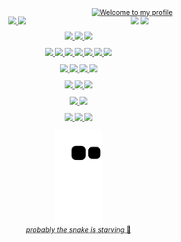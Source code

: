
<div align="center" width="100%">
  <a href="https://git.io/typing-svg">
    <img width="40%" src="https://readme-typing-svg.herokuapp.com?color=%23F7007E&duration=2500&multiline=true&lines=Hello+there%2C+glad+to+see+you+here!" alt="Welcome to my profile"/>
  </a>
</div>


<div align="center" style="display:flex" >
<div align="center">
  <a href="https://github.com/matheusaragaofs">
  <img height="180em" src="https://github-readme-stats.vercel.app/api?username=matheusaragaofs&show_icons=true&theme=dracula&include_all_commits=true&count_private=true"/>
  <img height="180em" src="https://github-readme-stats.vercel.app/api/top-langs/?username=matheusaragaofs&layout=compact&langs_count=7&theme=dracula"/>
</div>
  

<br>
  

<p align="center">
<img height="20em" src="https://img.shields.io/badge/JavaScript-20232A?style=for-the-badge&logo=javascript&logoColor=F7DF1E"/>
<img height="20em" src="https://img.shields.io/badge/TypeScript-007ACC?style=for-the-badge&logo=typescript&logoColor=white"/>
<img height="20em" src="https://img.shields.io/badge/Python-FFD43B?style=for-the-badge&logo=python&logoColor=darkgreen"/>
</p>


<p align="center">
<img height="20em" src="https://img.shields.io/badge/React-20232A?style=for-the-badge&logo=react&logoColor=61DAFB"/>
<img height="20em" src="https://img.shields.io/badge/next.js-000000?style=for-the-badge&logo=nextdotjs&logoColor=white"/>
<img height="20em" src="https://img.shields.io/badge/React_Native-20232A?style=for-the-badge&logo=react&logoColor=61DAFB"/>
<img height="20em" src="https://img.shields.io/badge/Redux%20saga-86D46B?style=for-the-badge&logo=redux%20saga&logoColor=black"/>
<img height="20em" src="https://img.shields.io/badge/Redux-593D88?style=for-the-badge&logo=redux&logoColor=white"/>
<img height="20em" src="https://img.shields.io/badge/Ruby_on_Rails-CC0000?style=for-the-badge&logo=ruby%20on%20rails&logoColor=white"/>
<img height="20em" src="https://img.shields.io/badge/angular-white?style=for-the-badge&logo=angular&logoColor=red"/>
</p>

<p align="center">
<img height="20em" src="https://img.shields.io/badge/Sass-CC6699?style=for-the-badge&logo=sass&logoColor=white"/>
<img height="20em" src="https://img.shields.io/badge/HTML5-E34F26?style=for-the-badge&logo=html5&logoColor=white"/>
<img height="20em" src="https://img.shields.io/badge/CSS3-1572B6?style=for-the-badge&logo=css3&logoColor=white"/>
<img height="20em" src="https://img.shields.io/badge/styled--components-DB7093?style=for-the-badge&logo=styled-components&logoColor=white"/>
</p>

<p align="center">
<img height="20em" src="https://img.shields.io/badge/Material%20UI-007FFF?style=for-the-badge&logo=mui&logoColor=white"/>
<img height="20em" src="https://img.shields.io/badge/Bootstrap-563D7C?style=for-the-badge&logo=bootstrap&logoColor=white"/>
<img height="20em" src="https://img.shields.io/badge/Ant%20Design-1890FF?style=for-the-badge&logo=antdesign&logoColor=white"/>
</p>

<p align="center">
<img height="20em" src="https://img.shields.io/badge/MySQL-005C84?style=for-the-badge&logo=mysql&logoColor=white"/>
<img height="20em" src="https://img.shields.io/badge/Apollo%20GraphQL-311C87?&style=for-the-badge&logo=Apollo%20GraphQL&logoColor=white"/>
</p>

<p align="center">
<img height="20em" src="https://img.shields.io/badge/GIT-E44C30?style=for-the-badge&logo=git&logoColor=white"/>
<img height="20em" src="https://img.shields.io/badge/GitHub-100000?style=for-the-badge&logo=github&logoColor=white"/>
<img height="20em" src="https://img.shields.io/badge/-Bitbucket-0747a6?style=flat&logo=bitbucket&logoColor=white"/>
</p> 
  
  
<!--   <br>
  <img align="center" alt="panda-pic" height="150" style="border-radius:50px;" src="https://gifs.eco.br/wp-content/uploads/2021/09/imagens-e-gifs-fofos-para-baixar-4.gif">
</div> -->

  
  
![Snake animation](https://github.com/matheusaragaofs/matheusaragaofs/blob/output/github-contribution-grid-snake.svg)
  <br> 
  *probably the snake is starving* 🐍


  <br>
    <div align='center'> 
    <a href="https://instagram.com/matheusaragaofs" target="_blank"><img src="https://img.shields.io/badge/-Instagram-%23E4405F?style=for-the-badge&logo=instagram&logoColor=white"     target="_blank"></a>
    <a href = "mailto:matheusaragaofs@gmail.com"><img src="https://img.shields.io/badge/-Gmail-%23333?style=for-the-badge&logo=gmail&logoColor=white" target="_blank"></a>
</div>

 

